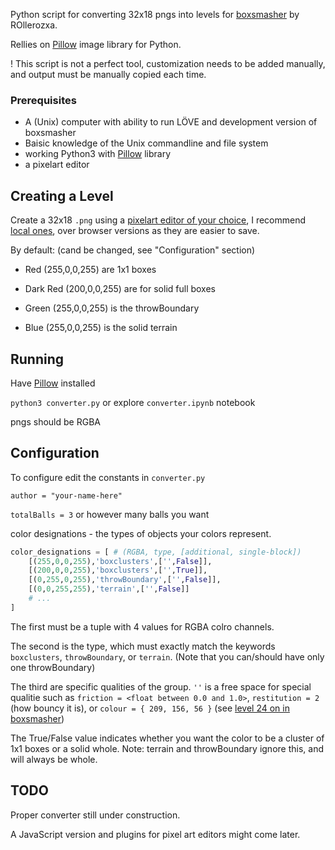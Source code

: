 Python script for converting 32x18 pngs into levels for [boxsmasher](https://github.com/rollerozxa/boxsmasher) by ROllerozxa.

Rellies on [Pillow](https://pillow.readthedocs.io/en/stable/) image library for Python.

! This script is not a perfect tool, customization needs to be added manually, and output must be manually copied each time.

### Prerequisites

- A (Unix) computer with ability to run LÖVE and development version of boxsmasher
- Baisic knowledge of the Unix commandline and file system
- working Python3 with [Pillow](https://pillow.readthedocs.io/en/stable/) library
- a pixelart editor

## Creating a Level

Create a 32x18 `.png` using a [pixelart editor of your choice](https://lospec.com/pixel-art-software-list/), I recommend [local ones](https://www.piskelapp.com/), over browser versions as they are easier to save.

By default: (cand be changed, see "Configuration" section)

- Red (255,0,0,255) are 1x1 boxes

- Dark Red (200,0,0,255) are for solid full boxes

- Green (255,0,0,255) is the throwBoundary

- Blue (255,0,0,255) is the solid terrain

## Running

Have [Pillow](https://pillow.readthedocs.io/en/stable/) installed

`python3 converter.py` or explore `converter.ipynb` notebook

pngs should be RGBA

## Configuration

To configure edit the constants in `converter.py`

`author = "your-name-here"`

`totalBalls = 3` or however many balls you want

color designations - the types of objects your colors represent.

```py
color_designations = [ # (RGBA, type, [additional, single-block])
    [(255,0,0,255),'boxclusters',['',False]],
    [(200,0,0,255),'boxclusters',['',True]],
    [(0,255,0,255),'throwBoundary',['',False]],
    [(0,0,255,255),'terrain',['',False]]
    # ...
]
```

The first must be a tuple with 4 values for RGBA colro channels.

The second is the type, which must exactly match the keywords `boxclusters`, `throwBoundary`, or `terrain`. (Note that you can/should have only one throwBoundary)

The third are specific qualities of the group. `''` is a free space for special qualitie such as `friction = <float between 0.0 and 1.0>`, `restitution = 2` (how bouncy it is), or `colour = { 209, 156, 56 }` (see [level 24 on in boxsmasher](https://github.com/rollerozxa/boxsmasher/blob/master/levels/24.lua))

The True/False value indicates whether you want the color to be a cluster of 1x1 boxes or a solid whole. Note: terrain and throwBoundary ignore this, and will always be whole.

## TODO

Proper converter still under construction.

A JavaScript version and plugins for pixel art editors might come later.
